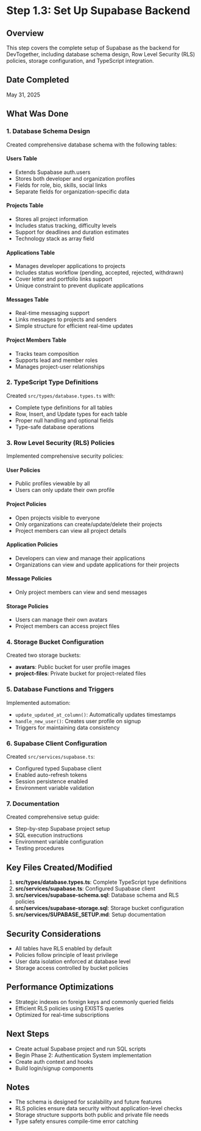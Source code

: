 # Step 1.3: Set Up Supabase Backend

## Overview
This step covers the complete setup of Supabase as the backend for DevTogether, including database schema design, Row Level Security (RLS) policies, storage configuration, and TypeScript integration.

## Date Completed
May 31, 2025

## What Was Done

### 1. Database Schema Design
Created comprehensive database schema with the following tables:

#### Users Table
- Extends Supabase auth.users
- Stores both developer and organization profiles
- Fields for role, bio, skills, social links
- Separate fields for organization-specific data

#### Projects Table
- Stores all project information
- Includes status tracking, difficulty levels
- Support for deadlines and duration estimates
- Technology stack as array field

#### Applications Table
- Manages developer applications to projects
- Includes status workflow (pending, accepted, rejected, withdrawn)
- Cover letter and portfolio links support
- Unique constraint to prevent duplicate applications

#### Messages Table
- Real-time messaging support
- Links messages to projects and senders
- Simple structure for efficient real-time updates

#### Project Members Table
- Tracks team composition
- Supports lead and member roles
- Manages project-user relationships

### 2. TypeScript Type Definitions
Created `src/types/database.types.ts` with:
- Complete type definitions for all tables
- Row, Insert, and Update types for each table
- Proper null handling and optional fields
- Type-safe database operations

### 3. Row Level Security (RLS) Policies
Implemented comprehensive security policies:

#### User Policies
- Public profiles viewable by all
- Users can only update their own profile

#### Project Policies
- Open projects visible to everyone
- Only organizations can create/update/delete their projects
- Project members can view all project details

#### Application Policies
- Developers can view and manage their applications
- Organizations can view and update applications for their projects

#### Message Policies
- Only project members can view and send messages

#### Storage Policies
- Users can manage their own avatars
- Project members can access project files

### 4. Storage Bucket Configuration
Created two storage buckets:
- **avatars**: Public bucket for user profile images
- **project-files**: Private bucket for project-related files

### 5. Database Functions and Triggers
Implemented automation:
- `update_updated_at_column()`: Automatically updates timestamps
- `handle_new_user()`: Creates user profile on signup
- Triggers for maintaining data consistency

### 6. Supabase Client Configuration
Created `src/services/supabase.ts`:
- Configured typed Supabase client
- Enabled auto-refresh tokens
- Session persistence enabled
- Environment variable validation

### 7. Documentation
Created comprehensive setup guide:
- Step-by-step Supabase project setup
- SQL execution instructions
- Environment variable configuration
- Testing procedures

## Key Files Created/Modified
1. **src/types/database.types.ts**: Complete TypeScript type definitions
2. **src/services/supabase.ts**: Configured Supabase client
3. **src/services/supabase-schema.sql**: Database schema and RLS policies
4. **src/services/supabase-storage.sql**: Storage bucket configuration
5. **src/services/SUPABASE_SETUP.md**: Setup documentation

## Security Considerations
- All tables have RLS enabled by default
- Policies follow principle of least privilege
- User data isolation enforced at database level
- Storage access controlled by bucket policies

## Performance Optimizations
- Strategic indexes on foreign keys and commonly queried fields
- Efficient RLS policies using EXISTS queries
- Optimized for real-time subscriptions

## Next Steps
- Create actual Supabase project and run SQL scripts
- Begin Phase 2: Authentication System implementation
- Create auth context and hooks
- Build login/signup components

## Notes
- The schema is designed for scalability and future features
- RLS policies ensure data security without application-level checks
- Storage structure supports both public and private file needs
- Type safety ensures compile-time error catching 
